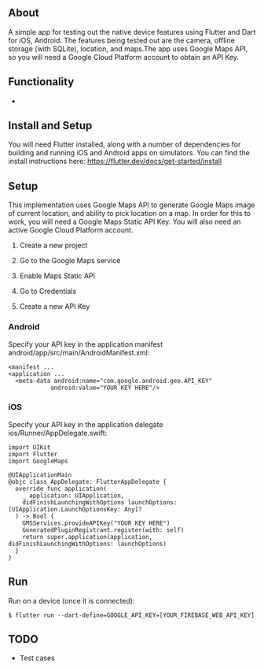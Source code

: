 ## About

A simple app for testing out the native device features using Flutter and Dart for iOS, Android. The features being tested out are the camera, offline storage (with SQLite), location, and maps.The app uses Google Maps API, so you will need a Google Cloud Platform account to obtain an API Key.

## Functionality

-

## Install and Setup

You will need Flutter installed, along with a number of dependencies for building and running iOS and Android apps on simulators. You can find the install instructions here: https://flutter.dev/docs/get-started/install

## Setup

This implementation uses Google Maps API to generate Google Maps image of current location, and ability to pick location on a map. In order for this to work, you will need a Google Maps Static API Key. You will also need an active Google Cloud Platform account.

1. Create a new project

2. Go to the Google Maps service

3. Enable Maps Static API

4. Go to Credentials

5. Create a new API Key

### Android

Specify your API key in the application manifest android/app/src/main/AndroidManifest.xml:

    <manifest ...
    <application ...
      <meta-data android:name="com.google.android.geo.API_KEY"
                android:value="YOUR KEY HERE"/>

### iOS

Specify your API key in the application delegate ios/Runner/AppDelegate.swift:

    import UIKit
    import Flutter
    import GoogleMaps

    @UIApplicationMain
    @objc class AppDelegate: FlutterAppDelegate {
      override func application(
        _ application: UIApplication,
        didFinishLaunchingWithOptions launchOptions: [UIApplication.LaunchOptionsKey: Any]?
      ) -> Bool {
        GMSServices.provideAPIKey("YOUR KEY HERE")
        GeneratedPluginRegistrant.register(with: self)
        return super.application(application, didFinishLaunchingWithOptions: launchOptions)
      }
    }

## Run

Run on a device (once it is connected):

    $ flutter run --dart-define=GOOGLE_API_KEY=[YOUR_FIREBASE_WEB_API_KEY]

## TODO

- Test cases
